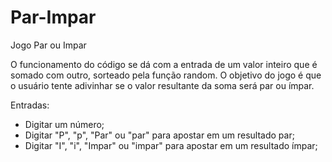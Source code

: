 # Par-Impar
 Jogo Par ou Impar

O funcionamento do código se dá com a entrada de um valor inteiro que é somado com outro, sorteado pela função random. O objetivo do jogo é que o usuário tente adivinhar se o valor resultante da soma será par ou ímpar. 

Entradas:
- Digitar um número;
- Digitar "P", "p", "Par" ou "par" para apostar em um resultado par;
- Digitar "I", "i", "Impar" ou "impar" para apostar em um resultado ímpar;

